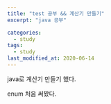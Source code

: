 ```yaml
---
title: "test 공부 && 계산기 만들기"
excerpt: "java 공부"

categories:
  - study
tags:
  - study
last_modified_at: 2020-06-14
---
```


java로 계산기 만들기 했다.  

enum 처음 써봤다.

